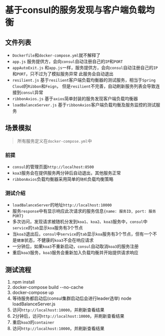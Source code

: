 # 基于consul的服务发现与客户端负载均衡

## 文件列表

* `Dockerfile`和`docker-compose.yml`就不解释了
* `app.js` 服务提供方，会向`consul`自动注册自己的`IP`和`PORT`
* `appAutoExit.js` 和`app.js`一样，服务提供方，会向`consul`自动注册自己的`IP`和`PORT`，只不过为了模拟服务异常
此服务会自动退出
* `resilient.js` 基于`resilient`客户端负载均衡器的测试服务，相当于`Spring Cloud`的`Ribbon`和`Feign`，
但是`resilient`不完善，自动刷新服务列表会导致连接到`consul`异常
* `ribbonAxios.js` 基于`axios`简单封装的服务发现客户端负载均衡器
* `loadBalanceServer.js` 基于`ribbonAxios`客户端负载均衡及服务监控的测试服务

## 场景模拟
> 所有服务定义在`docker-compose.yml`中

### 前提

* `consul`的管理页面`http://localhost:8500`
* `koa3`服务会在提供服务两分钟后自动退出，其他服务正常
* `ribbonAxios`负载均衡器采用简单的`随机`负载均衡策略

### 测试介绍

* `loadBalanceServer`的地址`http://localhost:10000`
* 服务`response`中有显示响应此次请求的服务信息`{name: 服务ID, port: 服务PORT}`
* 多次访问，发现请求被随机分发到`koa1`、`koa2`、`koa3`服务中，`consul`中`service`的`tab`显示`koa`服务有3个节点
* 当`koa3`退出后，`consul`中`service`的`tab`显示`koa`服务有3个节点，但有一个不是`健康`状态，不健康的`koa3`不会在响应请求
* 一分钟后，如果`koa3`不重新启动，`consul`自动取消`koa3`的服务注册
* 重启`koa3`服务，`koa3`服务会重新加入负载均衡并开始提供请求响应


## 测试流程

1. npm install
2. docker-compose build --no-cache
3. docker-compose up
4. 等待服务都启动后(consul集群启动后会进行leader选举) node loadBalanceServer.js
5. 访问`http://localhost:10000`，并刷新查看结果
6. 2分钟后，访问`http://localhost:10000`，并刷新查看结果
7. 重启`koa3`的`container`
8. 访问`http://localhost:10000`，并刷新查看结果





